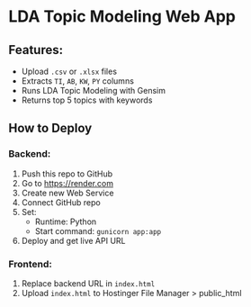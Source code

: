 # LDA Topic Modeling Web App

## Features:
- Upload `.csv` or `.xlsx` files
- Extracts `TI`, `AB`, `KW`, `PY` columns
- Runs LDA Topic Modeling with Gensim
- Returns top 5 topics with keywords

## How to Deploy

### Backend:
1. Push this repo to GitHub
2. Go to https://render.com
3. Create new Web Service
4. Connect GitHub repo
5. Set:
   - Runtime: Python
   - Start command: `gunicorn app:app`
6. Deploy and get live API URL

### Frontend:
1. Replace backend URL in `index.html`
2. Upload `index.html` to Hostinger File Manager > public_html